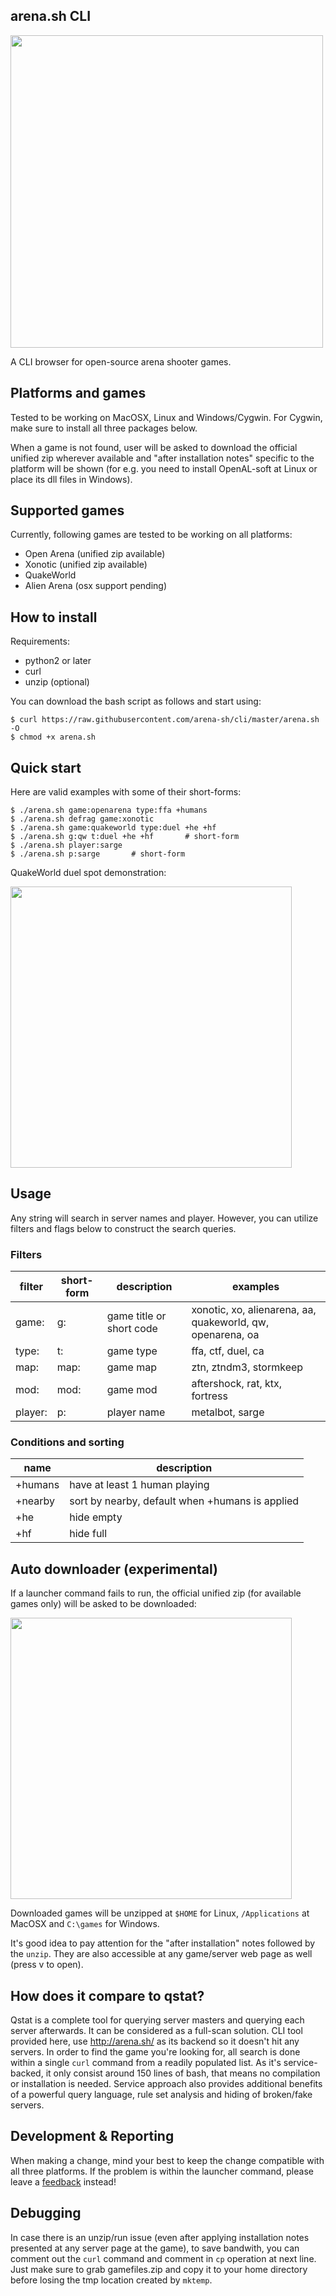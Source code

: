 ## arena.sh CLI

<img src="https://media.giphy.com/media/EO7fp3wfl3HBIRySR8/giphy.gif" width="500">

A CLI browser for open-source arena shooter games.

## Platforms and games
Tested to be working on MacOSX, Linux and Windows/Cygwin. For Cygwin, make sure to install all three packages below. 

When a game is not found, user will be asked to download the official unified zip wherever available and "after installation notes" specific to the platform will be shown (for e.g. you need to install OpenAL-soft at Linux or place its dll files in Windows). 

## Supported games

Currently, following games are tested to be working on all platforms:

  - Open Arena (unified zip available)
  - Xonotic (unified zip available)
  - QuakeWorld
  - Alien Arena (osx support pending)


## How to install

Requirements:

- python2 or later
- curl
- unzip (optional)

You can download the bash script as follows and start using:

```
$ curl https://raw.githubusercontent.com/arena-sh/cli/master/arena.sh -O
$ chmod +x arena.sh
```

## Quick start

Here are valid examples with some of their short-forms:

```
$ ./arena.sh game:openarena type:ffa +humans
$ ./arena.sh defrag game:xonotic
$ ./arena.sh game:quakeworld type:duel +he +hf
$ ./arena.sh g:qw t:duel +he +hf       # short-form
$ ./arena.sh player:sarge
$ ./arena.sh p:sarge       # short-form
```

QuakeWorld duel spot demonstration:

<img src="https://media.giphy.com/media/xkF2OOpDN6AWotY2bP/giphy.gif" width="450">

## Usage
Any string will search in server names and player. However, you can utilize filters and flags below to construct the search queries.

### Filters
| filter | short-form | description | examples
| ------ | ------ | ------ | ------|
| game: | g: | game title or short code | xonotic, xo, alienarena, aa, quakeworld, qw, openarena, oa |
| type: | t: | game type | ffa, ctf, duel, ca |
| map: | map: | game map | ztn, ztndm3, stormkeep |
| mod: | mod: | game mod | aftershock, rat, ktx, fortress |
| player: | p: | player name | metalbot, sarge |

### Conditions and sorting
| name | description |
| ------ | ------ |
| +humans | have at least 1 human playing |
| +nearby | sort by nearby, default when +humans is applied |
| +he | hide empty |
| +hf | hide full |

## Auto downloader (experimental)
If a launcher command fails to run, the official unified zip (for available games only) will be asked to be downloaded:

<img src="https://media.giphy.com/media/YVNq7mSCmm95yJ9Ham/giphy.gif" width="450">

Downloaded games will be unzipped at `$HOME` for Linux, `/Applications` at MacOSX and `C:\games` for Windows. 

It's good idea to pay attention for the "after installation" notes followed by the `unzip`. They are also accessible at any game/server web page as well (press v to open). 


## How does it compare to qstat?
Qstat is a complete tool for querying server masters and querying each server afterwards. It can be considered as a full-scan solution. CLI tool provided here, use http://arena.sh/ as its backend so it doesn't hit any servers. In order to find the game you're looking for, all search is done within a single `curl` command from a readily populated list. As it's service-backed, it only consist around 150 lines of bash, that means no compilation or installation is needed. Service approach also provides additional benefits of a powerful query language, rule set analysis and hiding of broken/fake servers. 


## Development & Reporting
When making a change, mind your best to keep the change compatible with all three platforms. If the problem is within the launcher command, please leave a <a href="https://arena.sh/feedback/">feedback</a> instead!

## Debugging
In case there is an unzip/run issue (even after applying installation notes presented at any server page at the game), to save bandwith, you can comment out the `curl` command and comment in `cp` operation at next line. Just make sure to grab gamefiles.zip and copy it to your home directory before losing the tmp location created by `mktemp`. 


